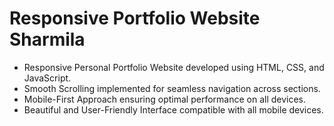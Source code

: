 # Responsive Portfolio Website Sharmila


- Responsive Personal Portfolio Website developed using HTML, CSS, and JavaScript.
- Smooth Scrolling implemented for seamless navigation across sections.
- Mobile-First Approach ensuring optimal performance on all devices.
- Beautiful and User-Friendly Interface compatible with all mobile devices.

